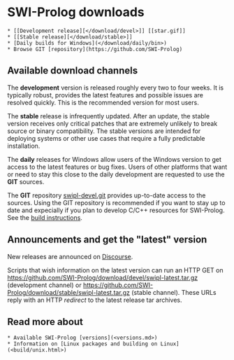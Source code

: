 # SWI-Prolog downloads

    * [[Development release][</download/devel>]] [[star.gif]]
    * [[Stable release][</download/stable>]]
    * [Daily builds for Windows](</download/daily/bin>)
    * Browse GIT [repository](https://github.com/SWI-Prolog)

## Available download channels

The __development__ version is released roughly every two to four
weeks.  It is typically robust, provides the latest features and
possible issues are resolved quickly.  This is the recommended version
for most users.

The __stable__ release is infrequently updated.  After an update, the
stable version receives only critical patches that are extremely
unlikely to break source or binary compatibility.  The stable versions
are intended for deploying systems or other use cases that require a
fully predictable installation.

The __daily__ releases for Windows allow users of the Windows version
to get access to the latest features or bug fixes.   Users of
other platforms that want or need to stay this close to the daily
development are requested to use the __GIT__ sources.

The __GIT__ repository
[swipl-devel.git](https://github.com/SWI-Prolog/swipl-devel.git)
provides up-to-date access to the sources.  Using the GIT repository
is recommended if you want to stay up to date and expecially if you
plan to develop C/C++ resources for SWI-Prolog.
See the [build instructions](</build/>).

## Announcements and get the "latest" version

New releases are announced on
[Discourse](https://swi-prolog.discourse.group/c/releases).

Scripts that wish information on the latest version can run an HTTP
GET on
https://github.com/SWI-Prolog/download/devel/swipl-latest.tar.gz
(development channel) or
https://github.com/SWI-Prolog/download/stable/swipl-latest.tar.gz
(stable channel).   These URLs reply with an HTTP _redirect_ to the
latest release tar archives.


## Read more about

    * Available SWI-Prolog [versions](<versions.md>)
    * Information on [Linux packages and building on Linux](<build/unix.html>)
